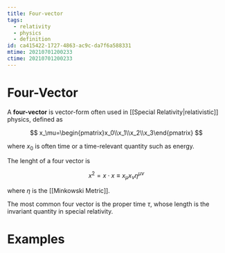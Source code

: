 ```yaml
---
title: Four-vector
tags:
  - relativity
  - physics
  - definition
id: ca415422-1727-4863-ac9c-da7f6a588331
mtime: 20210701200233
ctime: 20210701200233
---
```


# Four-Vector

A **four-vector** is vector-form often used in [[Special Relativity|relativistic]] physics, defined as

$$
x_\mu=\begin{pmatrix}x_0\\x_1\\x_2\\x_3\end{pmatrix}
$$

where $x_0$ is often time or a time-relevant quantity such as energy.

The lenght of a four vector is

$$
x^2=x\cdot x\equiv x_\mu x_\nu  \eta^{\mu\nu}
$$

where $\eta$ is the [[Minkowski Metric]].

The most common four vector is the proper time $\tau$, whose length is the invariant quantity in special relativity.

# Examples
